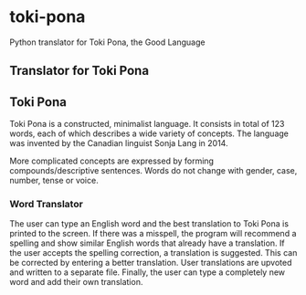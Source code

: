 # toki-pona
Python translator for Toki Pona, the Good Language

## Translator for Toki Pona

## Toki Pona

Toki Pona is a constructed, minimalist language. It consists in total of 123 words, each of which describes a wide variety of concepts. The language was invented by the Canadian linguist Sonja Lang in 2014.

More complicated concepts are expressed by forming compounds/descriptive sentences. Words do not change with gender, case, number, tense or voice.

### Word Translator

The user can type an English word and the best translation to Toki Pona is printed to the screen. If there was a misspell, the program will recommend a spelling and show similar English words that already have a translation. If the user accepts the spelling correction, a translation is suggested. This can be corrected by entering a better translation. User translations are upvoted and written to a separate file. Finally, the user can type a completely new word and add their own translation.
